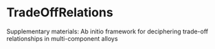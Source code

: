 # TradeOffRelations
Supplementary materials: Ab initio framework for deciphering trade-off relationships in multi-component alloys
